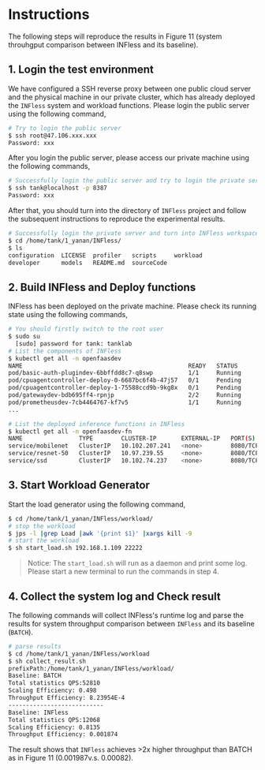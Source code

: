 
# Instructions
The following steps will reproduce the results in Figure 11 (system throuhgput comparison between INFless and its baseline).
## 1. Login the test environment
We have configured a SSH reverse proxy between one public cloud server and the physical machine in our private cluster, which has already deployed the `INFless` system and workload functions. Please login the public server using the following command,
```bash
# Try to login the public server
$ ssh root@47.106.xxx.xxx
Password: xxx
```
After you login the public server, please access our private machine using the following commands,

```bash
# Successfully login the public server and try to login the private server
$ ssh tank@localhost -p 8387
Password: xxx
```
After that, you should turn into the directory of `INFless` project and follow the subsequent instructions to reproduce the experimental results.
```bash
# Successfully login the private server and turn into INFless workspace
$ cd /home/tank/1_yanan/INFless/ 
$ ls
configuration  LICENSE  profiler   scripts     workload
developer      models   README.md  sourceCode
```

## 2. Build INFless and Deploy functions
INFless has been deployed on the private machine. Please check its running state using the following commands,
```bash
# You should firstly switch to the root user
$ sudo su
  [sudo] password for tank: tanklab
# List the components of INFless
$ kubectl get all -n openfaasdev 
NAME                                               READY   STATUS             RESTARTS   AGE
pod/basic-auth-plugindev-6bbffdd8c7-q8swp          1/1     Running            0          13h
pod/cpuagentcontroller-deploy-0-6687bc6f4b-47j57   0/1     Pending            0          13h
pod/cpuagentcontroller-deploy-1-75588ccd9b-9kg8x   0/1     Pending            0          13h
pod/gatewaydev-bdb695ff4-rpnjp                     2/2     Running            0          13h
pod/prometheusdev-7cb4464767-kf7v5                 1/1     Running            0          13h
...

# List the deployed inference functions in INFless
$ kubectl get all -n openfaasdev-fn
NAME                TYPE        CLUSTER-IP       EXTERNAL-IP   PORT(S)    AGE
service/mobilenet   ClusterIP   10.102.207.241   <none>        8080/TCP   2m5s
service/resnet-50   ClusterIP   10.97.239.55     <none>        8080/TCP   2m17s
service/ssd         ClusterIP   10.102.74.237    <none>        8080/TCP   2m11s
```
  
## 3. Start Workload Generator
Start the load generator using the following command,

```bash
$ cd /home/tank/1_yanan/INFless/workload/
# stop the workload 
$ jps -l |grep Load |awk '{print $1}' |xargs kill -9
# start the workload
$ sh start_load.sh 192.168.1.109 22222
```
> Notice: The `start_load.sh` will run as a daemon and print some log. Please start a new terminal to run the commands in step 4.

## 4. Collect the system log and Check result

The following commands will collect INFless's runtime log and parse the results for system throughput comparison between `INFless` and its baseline (`BATCH`). 
```bash
# parse results 
$ cd /home/tank/1_yanan/INFless/workload
$ sh collect_result.sh
prefixPath:/home/tank/1_yanan/INFless/workload/
Baseline: BATCH
Total statistics QPS:52810
Scaling Efficiency: 0.498
Throughput Efficiency: 8.23954E-4
---------------------------
Baseline: INFless
Total statistics QPS:12068
Scaling Efficiency: 0.8135
Throughput Efficiency: 0.001874
```

The result shows that `INFless` achieves >2x higher throughput than BATCH as in Figure 11 (0.001987v.s. 0.00082).